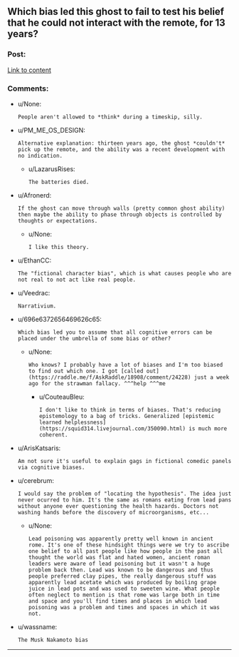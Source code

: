 ## Which bias led this ghost to fail to test his belief that he could not interact with the remote, for 13 years?

### Post:

[Link to content](https://i.redd.it/1r20730tiy801.png)

### Comments:

- u/None:
  ```
  People aren't allowed to *think* during a timeskip, silly.
  ```

- u/PM_ME_OS_DESIGN:
  ```
  Alternative explanation: thirteen years ago, the ghost *couldn't* pick up the remote, and the ability was a recent development with no indication.
  ```

  - u/LazarusRises:
    ```
    The batteries died.
    ```

- u/Afronerd:
  ```
  If the ghost can move through walls (pretty common ghost ability) then maybe the ability to phase through objects is controlled by thoughts or expectations.
  ```

  - u/None:
    ```
    I like this theory.
    ```

- u/EthanCC:
  ```
  The "fictional character bias", which is what causes people who are not real to not act like real people.
  ```

- u/Veedrac:
  ```
  Narrativium.
  ```

- u/696e6372656469626c65:
  ```
  Which bias led you to assume that all cognitive errors can be placed under the umbrella of some bias or other?
  ```

  - u/None:
    ```
    Who knows? I probably have a lot of biases and I'm too biased to find out which one. I got [called out](https://raddle.me/f/AskRaddle/18908/comment/24228) just a week ago for the strawman fallacy. ^^^help ^^^me
    ```

    - u/CouteauBleu:
      ```
      I don't like to think in terms of biases. That's reducing epistemology to a bag of tricks. Generalized [epistemic learned helplessness](https://squid314.livejournal.com/350090.html) is much more coherent.
      ```

- u/ArisKatsaris:
  ```
  Am not sure it's useful to explain gags in fictional comedic panels via cognitive biases.
  ```

- u/cerebrum:
  ```
  I would say the problem of "locating the hypothesis". The idea just never ocurred to him. It's the same as romans eating from lead pans without anyone ever questioning the health hazards. Doctors not washing hands before the discovery of microorganisms, etc...
  ```

  - u/None:
    ```
    Lead poisoning was apparently pretty well known in ancient rome. It's one of these hindsight things were we try to ascribe one belief to all past people like how people in the past all thought the world was flat and hated women, ancient roman leaders were aware of lead poisoning but it wasn't a huge problem back then. Lead was known to be dangerous and thus people preferred clay pipes, the really dangerous stuff was apparently lead acetate which was produced by boiling grape juice in lead pots and was used to sweeten wine. What people often neglect to mention is that rome was large both in time and space and you'll find times and places in which lead poisoning was a problem and times and spaces in which it was not.
    ```

- u/wassname:
  ```
  The Musk Nakamoto bias
  ```

---

